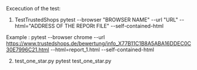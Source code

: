 Excecution of the test:
1. TestTrustedShops
pytest --browser "BROWSER NAME" --url "URL" --html="ADDRESS OF THE REPORt FILE" --self-contained-html

Example : pytest --browser chrome --url https://www.trustedshops.de/bewertung/info_X77B11C1B8A5ABA16DDEC0C30E7996C21.html --html=report_1.html --self-contained-html

2. test_one_star.py
pytest test_one_star.py
